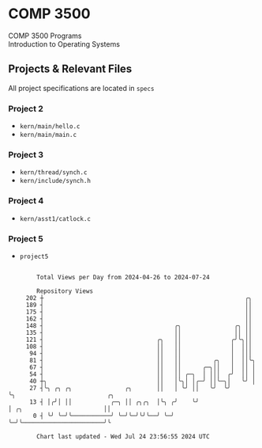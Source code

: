 # COMP 3500
COMP 3500 Programs  
Introduction to Operating Systems  
## Projects & Relevant Files
All project specifications are located in `specs`
### Project 2
- `kern/main/hello.c`
- `kern/main/main.c`
### Project 3
- `kern/thread/synch.c`
- `kern/include/synch.h`
### Project 4
- `kern/asst1/catlock.c`
### Project 5
- `project5`

```

        Total Views per Day from 2024-04-26 to 2024-07-24

        Repository Views
     202 ┼                                                         ╭╮
     189 ┤                                                         ││
     175 ┤                                                         ││
     162 ┤                                                         ││
     148 ┤                                     ╭╮               ╭╮ ││
     135 ┤                                     ││               ││ ││
     121 ┤                                ╭╮   ││              ╭╯╰╮││
     108 ┤                                ││   ││              │  │││
      94 ┤                                ││   ││              │  │││
      81 ┤                                ││   ││         ╭╮   │  ││╰╮
      67 ┤                                ││   ││      ╭─╮││   │  ││ │
      54 ┤                                ││   ││ ╭─╮  │ │││  ╭╯  ││ │
      40 ┼╮                               ││   │╰╮│ │╭─╯ ││╰─╮│   ╰╯ │
      27 ┤╰╮ ╭╮ ╭╮               ╭╮       ││   │ ╰╯ ││   ╰╯  ╰╯      ╰╮                          ╭╮
      13 ┤ │╭╯│ ││           ╭─╮ ││ ╭╮╭╮  │╰╮ ╭╯    ╰╯                │ ╭╮                       ││
       0 ┤ ╰╯ ╰─╯╰───────────╯ ╰─╯╰─╯╰╯╰──╯ ╰─╯                       ╰─╯╰───────────────────────╯╰

        Chart last updated - Wed Jul 24 23:56:55 2024 UTC
        
```
